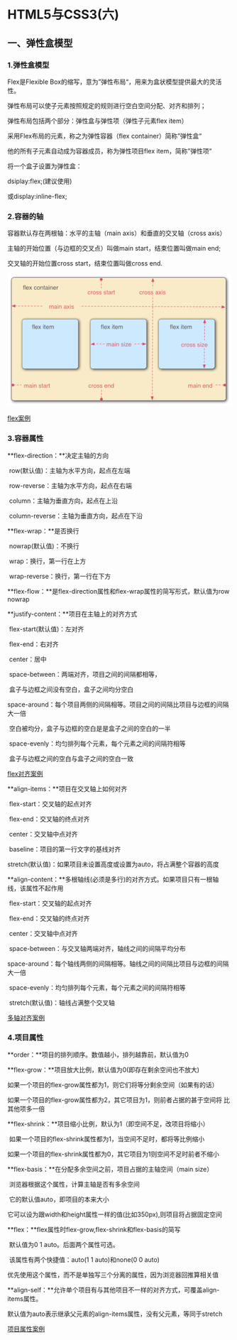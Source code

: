 # HTML5与CSS3(六)

## 一、弹性盒模型

### 1.弹性盒模型

Flex是Flexible Box的缩写，意为”弹性布局“，用来为盒状模型提供最大的灵活性。

弹性布局可以使子元素按照规定的规则进行空白空间分配、对齐和排列；

弹性布局包括两个部分：弹性盒与弹性项（弹性子元素flex item）

采用Flex布局的元素，称之为弹性容器（flex container）简称”弹性盒“

他的所有子元素自动成为容器成员，称为弹性项目flex item，简称”弹性项“

将一个盒子设置为弹性盒：

dsiplay:flex;(建议使用)

或display:inline-flex;

### 2.容器的轴

容器默认存在两根轴：水平的主轴（main axis）和垂直的交叉轴（cross axis）

主轴的开始位置（与边框的交叉点）叫做main start，结束位置叫做main end;

交叉轴的开始位置cross start，结束位置叫做cross end.

![弹性盒模型](../src/img/弹性盒模型.png)

[flex案例](../code/15.HTML5与CSS3(六)/1.flex.html)

### 3.容器属性

**flex-direction：**决定主轴的方向

​	row(默认值)：主轴为水平方向，起点在左端

​	row-reverse：主轴为水平方向，起点在右端

​	column：主轴为垂直方向，起点在上沿

​	column-reverse：主轴为垂直方向，起点在下沿

**flex-wrap：**是否换行

​	nowrap(默认值)：不换行

​	wrap：换行，第一行在上方

​	wrap-reverse：换行，第一行在下方

**flex-flow：**是flex-direction属性和flex-wrap属性的简写形式，默认值为row nowrap

**justify-content：**项目在主轴上的对齐方式

​	flex-start(默认值)：左对齐

​	flex-end：右对齐

​	center：居中

​	space-between：两端对齐，项目之间的间隔都相等，

​								盒子与边框之间没有空白，盒子之间均分空白

​	space-around：每个项目两侧的间隔相等。项目之间的间隔比项目与边框的间隔大一倍

​								空白被均分，盒子与边框的空白是是盒子之间的空白的一半

​	space-evenly：均匀排列每个元素，每个元素之间的间隔符相等

​								盒子与边框之间的空白与盒子之间的空白一致

[flex对齐案例](../code/15.HTML5与CSS3(六)/2.flex对齐.html)

**align-items：**项目在交叉轴上如何对齐

​	flex-start：交叉轴的起点对齐

​	flex-end：交叉轴的终点对齐

​	center：交叉轴中点对齐

​	baseline：项目的第一行文字的基线对齐

​	stretch(默认值)：如果项目未设置高度或设置为auto，将占满整个容器的高度

**align-content：**多根轴线(必须是多行)的对齐方式。如果项目只有一根轴线，该属性不起作用

​	flex-start：交叉轴的起点对齐

​	flex-end：交叉轴的终点对齐

​	center：交叉轴中点对齐

​	space-between：与交叉轴两端对齐，轴线之间的间隔平均分布

​	space-around：每个轴线两侧的间隔相等。轴线之间的间隔比项目与边框的间隔大一倍

​	space-evenly：均匀排列每个元素，每个元素之间的间隔符相等

​	stretch(默认值)：轴线占满整个交叉轴

[多轴对齐案例](../code/15.HTML5与CSS3(六)/3.多轴对齐.html)

### 4.项目属性

**order：**项目的排列顺序。数值越小，排列越靠前，默认值为0

**flex-grow：**项目放大比例，默认值为0(即存在剩余空间也不放大)

​					如果一个项目的flex-grow属性都为1，则它们将等分剩余空间（如果有的话）

​					如果一个项目的flex-grow属性都为2，其它项目为1，则前者占据的甚于空间将					比其他项多一倍

**flex-shrink：**项目缩小比例，默认为1（即空间不足，改项目将缩小）

​					如果一个项目的flex-shrink属性都为1，当空间不足时，都将等比例缩小

​					如果一个项目的flex-shrink属性都为0，其它项目为1则空间不足时前者不缩小

**flex-basis：**在分配多余空间之前，项目占据的主轴空间（main size）

​					浏览器根据这个属性，计算主轴是否有多余空间

​					它的默认值auto，即项目的本来大小

​					它可以设为跟width和height属性一样的值(比如350px),则项目将占据固定空间

**flex：**flex属性时flex-grow,flex-shrink和flex-basis的简写

​					默认值为0 1 auto。后面两个属性可选。

​					该属性有两个快捷值：auto(1 1 auto)和none(0 0 auto)

​					优先使用这个属性，而不是单独写三个分离的属性，因为浏览器回推算相关值

**align-self：**允许单个项目有与其他项目不一样的对齐方式，可覆盖align-items属性。

​					默认值为auto表示继承父元素的align-items属性，没有父元素，等同于stretch

[项目属性案例](../code/15.HTML5与CSS3(六)/4.项目属性.html)